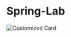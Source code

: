 # Spring-Lab

![Customized Card](https://github-readme-stats.vercel.app/api/pin?username=wyjax&repo=Java-Lab&title_color=fff&icon_color=f9f9f9&text_color=9f9f9f&bg_color=151515)
  
